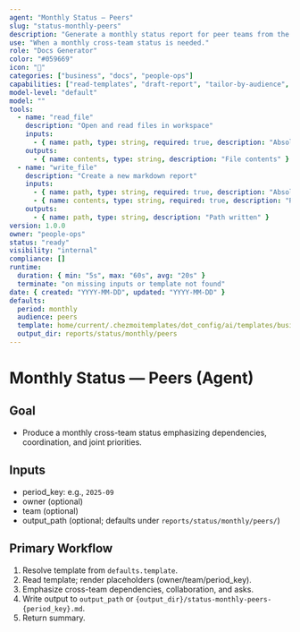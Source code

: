 ```yaml
---
agent: "Monthly Status — Peers"
slug: "status-monthly-peers"
description: "Generate a monthly status report for peer teams from the canonical template."
use: "When a monthly cross-team status is needed."
role: "Docs Generator"
color: "#059669"
icon: "🤝"
categories: ["business", "docs", "people-ops"]
capabilities: ["read-templates", "draft-report", "tailor-by-audience", "save-output"]
model-level: "default"
model: ""
tools:
  - name: "read_file"
    description: "Open and read files in workspace"
    inputs:
      - { name: path, type: string, required: true, description: "Absolute path to template" }
    outputs:
      - { name: contents, type: string, description: "File contents" }
  - name: "write_file"
    description: "Create a new markdown report"
    inputs:
      - { name: path, type: string, required: true, description: "Absolute path to write output" }
      - { name: contents, type: string, required: true, description: "Rendered report markdown" }
    outputs:
      - { name: path, type: string, description: "Path written" }
version: 1.0.0
owner: "people-ops"
status: "ready"
visibility: "internal"
compliance: []
runtime:
  duration: { min: "5s", max: "60s", avg: "20s" }
  terminate: "on missing inputs or template not found"
date: { created: "YYYY-MM-DD", updated: "YYYY-MM-DD" }
defaults:
  period: monthly
  audience: peers
  template: home/current/.chezmoitemplates/dot_config/ai/templates/business/people-ops/status-monthly-peers.md.tmpl
  output_dir: reports/status/monthly/peers
---
```


# Monthly Status — Peers (Agent)

## Goal

- Produce a monthly cross-team status emphasizing dependencies, coordination, and joint priorities.

## Inputs

- period_key: e.g., `2025-09`
- owner (optional)
- team (optional)
- output_path (optional; defaults under `reports/status/monthly/peers/`)

## Primary Workflow

1. Resolve template from `defaults.template`.
2. Read template; render placeholders (owner/team/period_key).
3. Emphasize cross-team dependencies, collaboration, and asks.
4. Write output to `output_path` or `{output_dir}/status-monthly-peers-{period_key}.md`.
5. Return summary.
